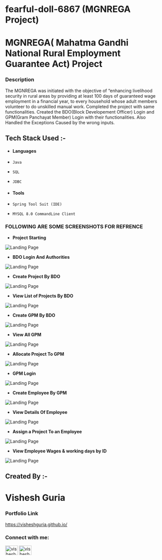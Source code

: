 # fearful-doll-6867 (MGNREGA Project)

# MGNREGA( Mahatma Gandhi National Rural Employment Guarantee Act) Project 
### Description
The MGNREGA was initiated with the objective of “enhancing livelihood security in rural areas by providing at least 100 days of guaranteed wage employment in a financial year, to every household whose adult members volunteer to do unskilled manual work. Completed the project with same functionalities. Created the BDO(Block Developement Officer) Login and GPM(Gram Panchayat Member) Login with their functionalities. Also Handled the Exceptions Caused by the wrong inputs. 

## Tech Stack Used :- 
- #### Languages
- `Java`
- `SQL`
- `JDBC`

- #### Tools
- `Spring Tool Suit (IDE)`
- `MYSQL 8.0 CommandLine Client`


### FOLLOWING ARE SOME SCREENSHOTS FOR REFRENCE

- **Project Starting**
 
![Landing Page](https://miro.medium.com/max/720/1*LD5Cr_BDFHSl22Ymb5vzSw.jpeg)


- **BDO Login And Authorities**

![Landing Page](https://miro.medium.com/max/720/1*y82jo2QdyFuGRGzmKXdzfA.jpeg)


- **Create Project By BDO**
 
![Landing Page](https://miro.medium.com/max/720/1*IvE4hdvARPZxprOJsC6IIA.jpeg)


- **View List of Projects By BDO**

![Landing Page](https://miro.medium.com/max/720/1*rDfI-krXeyFoL8f3a7844Q.jpeg)


- **Create GPM By BDO**
 
![Landing Page](https://miro.medium.com/max/720/1*yAZo2AV3djeQeVDQ1okgYw.jpeg)


- **View All GPM**

![Landing Page](https://miro.medium.com/max/720/1*zJmIXTvP6R8PfubC9uhv_Q.jpeg)


- **Allocate Project To GPM**
 
![Landing Page](https://miro.medium.com/max/720/1*TRJfIEi_E6qOwuKBpgnLHw.jpeg)


- **GPM Login**

![Landing Page](https://miro.medium.com/max/720/1*V718HNgndoi8dGLEA0DtKQ.jpeg)


- **Create Employee By GPM**
 
![Landing Page](https://miro.medium.com/max/720/1*aG6Zc6a3EL31U5nB9vF2pA.jpeg)


- **View Details Of Employee**

![Landing Page](https://miro.medium.com/max/720/1*B7tw38H4PPFZROpPDwKkxQ.jpeg)


- **Assign a Project To an Employee**
 
![Landing Page](https://miro.medium.com/max/720/1*XRgzz-oRIgzZcrWK83h82A.jpeg)


- **View Employee Wages & working days by ID**

![Landing Page](https://miro.medium.com/max/720/1*Hwp-VDtsynZ2Xs1Nhkmelg.jpeg)


## Created By :-
# Vishesh Guria


### Portfolio Link
https://visheshguria.github.io/

<h3 align="left">Connect with me:</h3>
<p align="left">
<a href="https://linkedin.com/in/vishesh-guria-153bb7136" target="blank"><img align="center" src="https://raw.githubusercontent.com/rahuldkjain/github-profile-readme-generator/master/src/images/icons/Social/linked-in-alt.svg" alt="vishesh-guria-153bb7136" height="30" width="40" /></a>
<a href="https://instagram.com/vishesh_guria" target="blank"><img align="center" src="https://raw.githubusercontent.com/rahuldkjain/github-profile-readme-generator/master/src/images/icons/Social/instagram.svg" alt="vishesh_guria" height="30" width="40" /></a>
</p>





